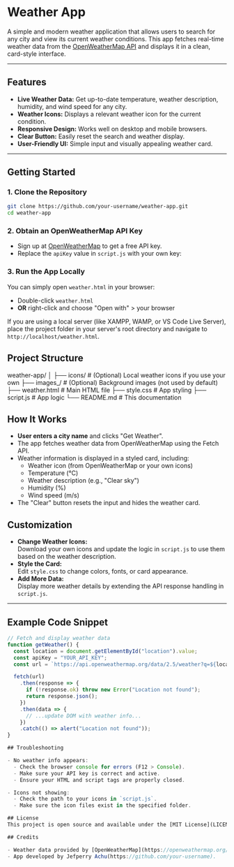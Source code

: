 # Weather App

A simple and modern weather application that allows users to search for any city and view its current weather conditions. This app fetches real-time weather data from the [OpenWeatherMap API](https://openweathermap.org/api) and displays it in a clean, card-style interface.

---

## Features

- **Live Weather Data:** Get up-to-date temperature, weather description, humidity, and wind speed for any city.
- **Weather Icons:** Displays a relevant weather icon for the current condition.
- **Responsive Design:** Works well on desktop and mobile browsers.
- **Clear Button:** Easily reset the search and weather display.
- **User-Friendly UI:** Simple input and visually appealing weather card.

---
## Getting Started

### 1. Clone the Repository

```sh
git clone https://github.com/your-username/weather-app.git
cd weather-app
```

### 2. Obtain an OpenWeatherMap API Key

- Sign up at [OpenWeatherMap](https://openweathermap.org/api) to get a free API key.
- Replace the `apiKey` value in `script.js` with your own key:

### 3. Run the App Locally

You can simply open `weather.html` in your browser:

- Double-click `weather.html`
- **OR** right-click and choose "Open with" > your browser

If you are using a local server (like XAMPP, WAMP, or VS Code Live Server), place the project folder in your server's root directory and navigate to `http://localhost/weather.html`.

## Project Structure

weather-app/
│
├── icons/                # (Optional) Local weather icons if you use your own
├── images_/              # (Optional) Background images (not used by default)
├── weather.html          # Main HTML file
├── style.css             # App styling
├── script.js             # App logic
└── README.md             # This documentation

## How It Works

- **User enters a city name** and clicks "Get Weather".
- The app fetches weather data from OpenWeatherMap using the Fetch API.
- Weather information is displayed in a styled card, including:
  - Weather icon (from OpenWeatherMap or your own icons)
  - Temperature (°C)
  - Weather description (e.g., "Clear sky")
  - Humidity (%)
  - Wind speed (m/s)
- The "Clear" button resets the input and hides the weather card.

## Customization

- **Change Weather Icons:**  
  Download your own icons and update the logic in `script.js` to use them based on the weather description.
- **Style the Card:**  
  Edit `style.css` to change colors, fonts, or card appearance.
- **Add More Data:**  
  Display more weather details by extending the API response handling in `script.js`.

---

## Example Code Snippet

```javascript
// Fetch and display weather data
function getWeather() {
  const location = document.getElementById("location").value;
  const apiKey = "YOUR_API_KEY";
  const url = `https://api.openweathermap.org/data/2.5/weather?q=${location}&appid=${apiKey}&units=metric`;

  fetch(url)
    .then(response => {
      if (!response.ok) throw new Error("Location not found");
      return response.json();
    })
    .then(data => {
      // ...update DOM with weather info...
    })
    .catch(() => alert("Location not found"));
}

## Troubleshooting

- No weather info appears:
  - Check the browser console for errors (F12 > Console).
  - Make sure your API key is correct and active.
  - Ensure your HTML and script tags are properly closed.

- Icons not showing: 
  - Check the path to your icons in `script.js`.
  - Make sure the icon files exist in the specified folder.

## License
This project is open source and available under the [MIT License](LICENSE).

## Credits

- Weather data provided by [OpenWeatherMap](https://openweathermap.org/).
- App developed by Jefperry Achu(https://github.com/your-username).
